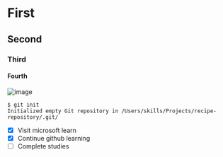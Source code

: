 # First 
## Second
### Third
#### Fourth

![image](https://github.com/user-attachments/assets/2c91b543-c66d-4e4c-bbda-7de0e97353bf)


```
$ git init
Initialized empty Git repository in /Users/skills/Projects/recipe-repository/.git/
```

- [x] Visit microsoft learn
- [x] Continue github learning
- [ ] Complete studies
